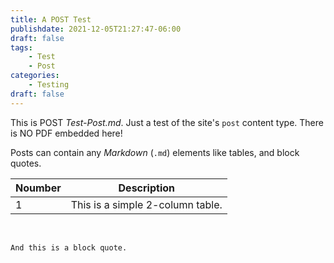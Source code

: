 ```yaml
---
title: A POST Test
publishdate: 2021-12-05T21:27:47-06:00
draft: false
tags:
    - Test
    - Post
categories:
    - Testing
draft: false
---
```


This is POST _Test-Post.md_.  Just a test of the site's `post` content type.  There is NO PDF embedded here!   

Posts can contain any _Markdown_ (`.md`) elements like tables, and block quotes.  

| Noumber | Description |
| --- | --- |
| 1 | This is a simple 2-column table. |  

&nbsp;  

```
And this is a block quote.
```
